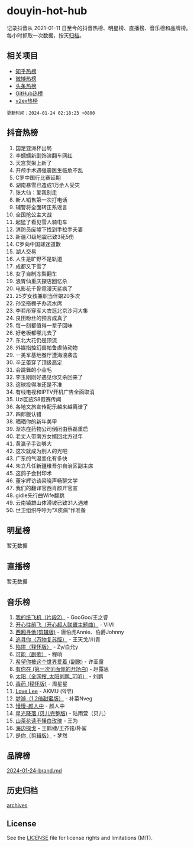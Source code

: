 # douyin-hot-hub

记录抖音从 2021-01-11 日至今的抖音热榜、明星榜、直播榜、音乐榜和品牌榜。每小时抓取一次数据，按天[归档](archives)。

## 相关项目

- [知乎热榜](https://github.com/lonnyzhang423/zhihu-hot-hub)
- [微博热榜](https://github.com/lonnyzhang423/weibo-hot-hub)
- [头条热榜](https://github.com/lonnyzhang423/toutiao-hot-hub)
- [GitHub热榜](https://github.com/lonnyzhang423/github-hot-hub)
- [v2ex热榜](https://github.com/lonnyzhang423/v2ex-hot-hub)


`更新时间：2024-01-24 02:18:23 +0800`

## 抖音热榜

1. 国足亚洲杯出局
1. 李蠕蠕新剧饰演翻车网红
1. 天宫货架上新了
1. 开颅手术遇强震医生临危不乱
1. C罗中国行比赛延期
1. 湖南暴雪已造成1万余人受灾
1. 张大仙：爱我别走
1. 新人销售第一次打电话
1. 辅警将全面转正系谣言
1. 全国抢公主大战
1. 起猛了看见雪人骑电车
1. 消防员废墟下找到手拉手夫妻
1. 新疆7.1级地震已致3死5伤
1. C罗向中国球迷道歉
1. 湖人交易
1. 人生是旷野不是轨道
1. 成都又下雪了
1. 女子自制冻梨翻车
1. 浪胃仙重庆探店回忆杀
1. 电影花千骨霓漫天鲨疯了
1. 25岁女孩兼职当伴娘20多次
1. 孙坚搭棚子办流水席
1. 李若彤穿军大衣逛北京沙河大集
1. 良田粉丝的预言成真了
1. 每一刻都值得一辈子回味
1. 好老板都哪儿去了
1. 东北大花仍是顶流
1. 外媒指控幻兽帕鲁虐待动物
1. 一美军基地餐厅遭海浪袭击
1. 辛芷蕾穿了顶级高定
1. 会跳舞的小金毛
1. 李玉刚刚好遇见你又杀回来了
1. 这球投得准还是不准
1. 有线电视和IPTV开机广告全面取消
1. Uzi回应S8假赛传闻
1. 各地文旅宣传配乐越来越离谱了
1. 四郎版认错
1. 晒晒你的新年美甲
1. 渐冻症药物公司倒闭由蔡磊重启
1. 老丈人带南方女婿回北方过年
1. 黄瀛子手劲够大
1. 这次就成为别人的光吧
1. 广东的气温变化有多快
1. 朱立凡任新疆维吾尔自治区副主席
1. 这鸽子会封印术
1. 董宇辉访谈梁晓声畅聊文学
1. 我们的翻译官西肖颜开官宣
1. gidle先行曲Wife翻跳
1. 云南镇雄山体滑坡已致31人遇难
1. 世卫组织呼吁为“X疾病”作准备

## 明星榜

暂无数据

## 直播榜

暂无数据

## 音乐榜

1. [我的纸飞机（片段2）](https://sf3-cdn-tos.douyinstatic.com/obj/tos-cn-ve-2774/oM2ZrKcg2CD5AeRB2gkeXOFB1IxAGJdZPazYHf) - GooGoo/王之睿
1. [开心往前飞（开心超人联盟主题曲）](https://sf86-cdn-tos.douyinstatic.com/obj/tos-cn-ve-2774/9d8fb7c82cf1421fb93a9fe925275e0a) - VIVI
1. [西厢寻他(剪辑版)](https://sf3-cdn-tos.douyinstatic.com/obj/tos-cn-ve-2774/oUsAVfAQKlRNxEv5qxvIB8o5qmIWUcXbzJKJhw) - 唐伯虎Annie、伯爵Johnny
1. [追寻你（万物复苏版）](https://sf6-cdn-tos.douyinstatic.com/obj/tos-cn-ve-2774/oYeAZJsbjIDit9APmBg8u6uDUQnHmoCf3gbo74) - 王天戈/川青
1. [陷阱（释怀版）](https://sf86-cdn-tos.douyinstatic.com/obj/tos-cn-ve-2774/oE8C21LeZrzKLDFfQYgMzx4GAIHageG5IzayY7) - Zy/白允y
1. [可能（副歌）](https://sf86-cdn-tos.douyinstatic.com/obj/tos-cn-ve-2774/cde1731888894259b333569393c2fb51) - 程响
1. [希望你被这个世界爱着 (副歌)](https://sf3-cdn-tos.douyinstatic.com/obj/tos-cn-ve-2774/oUHCmWQfZlE3QQBKBeD8rCFLpJzPgCpImhsxMt) - 许亚童
1. [有你在 (第一次见面你的开场白)](https://sf3-cdn-tos.douyinstatic.com/obj/tos-cn-ve-2774/oAthrQ3ClJBfI57uBoFEgNDYtNCZ0TSYQQfxQ0) - 赵露思
1. [太阳（全网搜_太阳刘鹏_可听）](https://sf86-cdn-tos.douyinstatic.com/obj/tos-cn-ve-2774/ogWbyIQnlBFImVbeDocRdCIYtBHlbJXgfZMvgz) - 刘鹏
1. [毒药 (释怀版)](https://sf3-cdn-tos.douyinstatic.com/obj/tos-cn-ve-2774/oYILMEAzspdZBIzy4frJNB8ZHPHWAhiwowd4Ad) - 周星星
1. [Love Lee](https://sf3-cdn-tos.douyinstatic.com/obj/tos-cn-ve-2774/o05GbkJGbCBTdDnMtB0fwOYgkeZp23vrWQDQBS) - AKMU (악뮤)
1. [梦游（1.2倍甜蜜版）](https://sf3-cdn-tos.douyinstatic.com/obj/tos-cn-ve-2774/o4gyAUm8hwufoEABmwVIiQtHsFuGzAEEWtNMzo) - 补菜Nveg
1. [慢慢-颜人中](https://sf86-cdn-tos.douyinstatic.com/obj/tos-cn-ve-2774/ocjHNfBXdBxQNC8ZGAeoLMFTUgtBg8bkExunDC) - 颜人中
1. [星光降落 (贝儿完整版)](https://sf3-cdn-tos.douyinstatic.com/obj/tos-cn-ve-2774/okwB9hAwyAtsFFkFBzAX1hOOfQuIoMNs0W2Mwr) - 陆雨萱（贝儿）
1. [山茶花读不懂白玫瑰](https://sf6-cdn-tos.douyinstatic.com/obj/tos-cn-ve-2774/osfn8B7DktrRHEPJgPCfDbw7QDQEkwC16BxZg9) - 王为
1. [海边探戈](https://sf3-cdn-tos.douyinstatic.com/obj/tos-cn-ve-2774/os9gE0VQCGqt6VQkZDyBBYvfSDY0QFe3vVmubn) - 王鹤棣/王齐铭/朴鲨
1. [是你（剪辑版）](https://sf3-cdn-tos.douyinstatic.com/obj/tos-cn-ve-2774/46019dae783c4c969944217fe1cfafc4) - 梦然

## 品牌榜

[2024-01-24-brand.md](archives/2024-01-24-brand.md)

## 历史归档

[archives](archives)

## License

See the [LICENSE](LICENSE) file for license rights and limitations (MIT).

